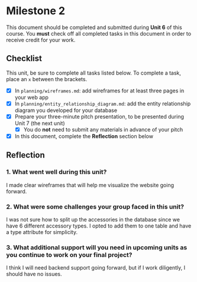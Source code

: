 # Milestone 2

This document should be completed and submitted during **Unit 6** of this course. You **must** check off all completed tasks in this document in order to receive credit for your work.

## Checklist

This unit, be sure to complete all tasks listed below. To complete a task, place an `x` between the brackets.

- [x] In `planning/wireframes.md`: add wireframes for at least three pages in your web app
- [x] In `planning/entity_relationship_diagram.md`: add the entity relationship diagram you developed for your database
- [x] Prepare your three-minute pitch presentation, to be presented during Unit 7 (the next unit)
  - [x] You do **not** need to submit any materials in advance of your pitch
- [x] In this document, complete the **Reflection** section below

## Reflection

### 1. What went well during this unit?

I made clear wireframes that will help me visualize the website going forward.

### 2. What were some challenges your group faced in this unit?

I was not sure how to split up the accessories in the database since we have 6 different accessory types. I opted to add them to one table and have a type attribute for simplicity.

### 3. What additional support will you need in upcoming units as you continue to work on your final project?

I think I will need backend support going forward, but if I work diligently, I should have no issues.
